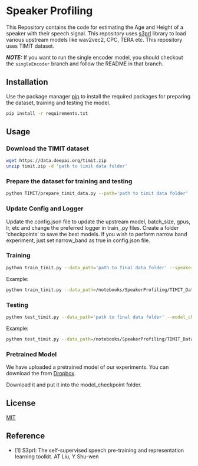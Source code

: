# Speaker Profiling

This Repository contains the code for estimating the Age and Height of a speaker with their speech signal. This repository uses [s3prl](https://github.com/s3prl/s3prl) library to load various upstream models like wav2vec2, CPC, TERA etc. This repository uses TIMIT dataset. 

**_NOTE:_**  If you want to run the single encoder model, you should checkout the `singleEncoder` branch and follow the README in that branch.
## Installation

Use the package manager [pip](https://pip.pypa.io/en/stable/) to install the required packages for preparing the dataset, training and testing the model.

```bash
pip install -r requirements.txt
```

## Usage

### Download the TIMIT dataset
```bash
wget https://data.deepai.org/timit.zip
unzip timit.zip -d 'path to timit data folder'
```

### Prepare the dataset for training and testing
```bash
python TIMIT/prepare_timit_data.py --path='path to timit data folder'
```

### Update Config and Logger
Update the config.json file to update the upstream model, batch_size, gpus, lr, etc and change the preferred logger in train_.py files. Create a folder 'checkpoints' to save the best models. If you wish to perform narrow band experiment, just set narrow_band as true in config.json file.

### Training
```bash
python train_timit.py --data_path='path to final data folder' --speaker_csv_path='path to this repo/SpeakerProfiling/Dataset/data_info_height_age.csv'
```

Example:
```bash
python train_timit.py --data_path=/notebooks/SpeakerProfiling/TIMIT_Dataset/wav_data/ --speaker_csv_path=/notebooks/SpeakerProfiling/Dataset/data_info_height_age.csv
```

### Testing
```bash
python test_timit.py --data_path='path to final data folder' --model_checkpoint='path to saved model checkpoint'
```

Example:
```bash
python test_timit.py --data_path=/notebooks/SpeakerProfiling/TIMIT_Dataset/wav_data/ --model_checkpoint=checkpoints/epoch=1-step=245-v3.ckpt
```

### Pretrained Model
We have uploaded a pretrained model of our experiments. You can download the from [Dropbox](https://www.dropbox.com/s/e9juyocxgigvekl/epoch%3D24-step%3D12249.ckpt?dl=0).

Download it and put it into the model_checkpoint folder.

## License
[MIT](https://choosealicense.com/licenses/mit/)

## Reference
- [1] S3prl: The self-supervised speech pre-training and representation learning toolkit. AT Liu, Y Shu-wen

